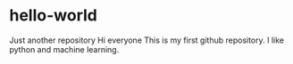 # hello-world
Just another repository
Hi everyone
This is my first github repository.
I like python and machine learning.
